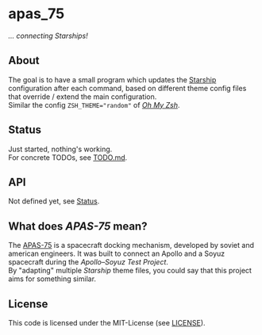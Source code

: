 # apas_75
_... connecting Starships!_

## About
The goal is to have a small program which updates the [Starship](https://starship.rs/)
configuration after each command, based on different theme config files that override / 
extend the main configuration.  
Similar the config `ZSH_THEME="random"` of [_Oh My Zsh_](https://ohmyz.sh/).

## Status
Just started, nothing's working.  
For concrete TODOs, see [TODO.md](TODO.md).

## API
Not defined yet, see [Status](#status).

## What does _APAS-75_ mean?
The [APAS-75](https://en.wikipedia.org/wiki/Androgynous_Peripheral_Attach_System#APAS-75)
is a spacecraft docking mechanism, developed by soviet and american engineers. It was 
built to connect an Apollo and a Soyuz spacecraft during the _Apollo–Soyuz Test Project_.  
By "adapting" multiple _Starship_ theme files, you could say that this project aims for
something similar.

## License
This code is licensed under the MIT-License (see [LICENSE](LICENSE)).
